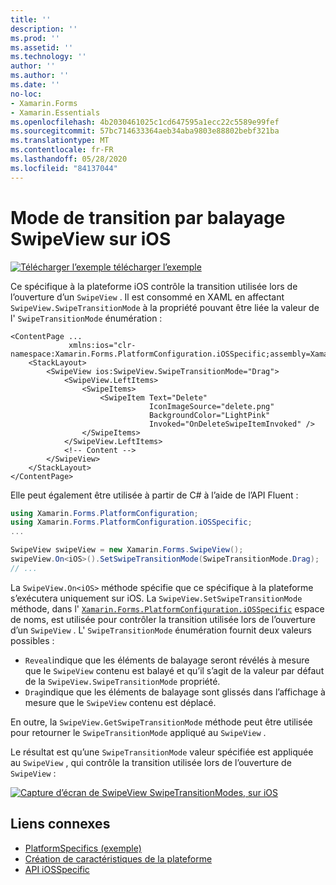 ```yaml
---
title: ''
description: ''
ms.prod: ''
ms.assetid: ''
ms.technology: ''
author: ''
ms.author: ''
ms.date: ''
no-loc:
- Xamarin.Forms
- Xamarin.Essentials
ms.openlocfilehash: 4b2030461025c1cd647595a1ecc22c5589e99fef
ms.sourcegitcommit: 57bc714633364aeb34aba9803e88802bebf321ba
ms.translationtype: MT
ms.contentlocale: fr-FR
ms.lasthandoff: 05/28/2020
ms.locfileid: "84137044"
---
```

# <a name="swipeview-swipe-transition-mode-on-ios"></a>Mode de transition par balayage SwipeView sur iOS

[![Télécharger ](~/media/shared/download.png) l’exemple télécharger l’exemple](https://docs.microsoft.com/samples/xamarin/xamarin-forms-samples/userinterface-platformspecifics)

Ce spécifique à la plateforme iOS contrôle la transition utilisée lors de l’ouverture d’un `SwipeView` . Il est consommé en XAML en affectant `SwipeView.SwipeTransitionMode` à la propriété pouvant être liée la valeur de l' `SwipeTransitionMode` énumération :

```xaml
<ContentPage ...
             xmlns:ios="clr-namespace:Xamarin.Forms.PlatformConfiguration.iOSSpecific;assembly=Xamarin.Forms.Core">
    <StackLayout>
        <SwipeView ios:SwipeView.SwipeTransitionMode="Drag">
            <SwipeView.LeftItems>
                <SwipeItems>
                    <SwipeItem Text="Delete"
                               IconImageSource="delete.png"
                               BackgroundColor="LightPink"
                               Invoked="OnDeleteSwipeItemInvoked" />
                </SwipeItems>
            </SwipeView.LeftItems>
            <!-- Content -->
        </SwipeView>
    </StackLayout>
</ContentPage>
```

Elle peut également être utilisée à partir de C# à l’aide de l’API Fluent :

```csharp
using Xamarin.Forms.PlatformConfiguration;
using Xamarin.Forms.PlatformConfiguration.iOSSpecific;
...

SwipeView swipeView = new Xamarin.Forms.SwipeView();
swipeView.On<iOS>().SetSwipeTransitionMode(SwipeTransitionMode.Drag);
// ...
```

La `SwipeView.On<iOS>` méthode spécifie que ce spécifique à la plateforme s’exécutera uniquement sur iOS. La `SwipeView.SetSwipeTransitionMode` méthode, dans l' [`Xamarin.Forms.PlatformConfiguration.iOSSpecific`](xref:Xamarin.Forms.PlatformConfiguration.iOSSpecific) espace de noms, est utilisée pour contrôler la transition utilisée lors de l’ouverture d’un `SwipeView` . L' `SwipeTransitionMode` énumération fournit deux valeurs possibles :

- `Reveal`indique que les éléments de balayage seront révélés à mesure que le `SwipeView` contenu est balayé et qu’il s’agit de la valeur par défaut de la `SwipeView.SwipeTransitionMode` propriété.
- `Drag`indique que les éléments de balayage sont glissés dans l’affichage à mesure que le `SwipeView` contenu est déplacé.

En outre, la `SwipeView.GetSwipeTransitionMode` méthode peut être utilisée pour retourner le `SwipeTransitionMode` appliqué au `SwipeView` .

Le résultat est qu’une `SwipeTransitionMode` valeur spécifiée est appliquée au `SwipeView` , qui contrôle la transition utilisée lors de l’ouverture de `SwipeView` :

[![Capture d’écran de SwipeView SwipeTransitionModes, sur iOS](swipeview-swipetransitionmode-images/swipetransitionmode.png "SwipeTransitionModes sur iOS")](swipeview-swipetransitionmode-images/swipetransitionmode-large.png#lightbox "SwipeTransitionModes sur iOS")

## <a name="related-links"></a>Liens connexes

- [PlatformSpecifics (exemple)](https://docs.microsoft.com/samples/xamarin/xamarin-forms-samples/userinterface-platformspecifics)
- [Création de caractéristiques de la plateforme](~/xamarin-forms/platform/platform-specifics/index.md#creating-platform-specifics)
- [API iOSSpecific](xref:Xamarin.Forms.PlatformConfiguration.iOSSpecific)
